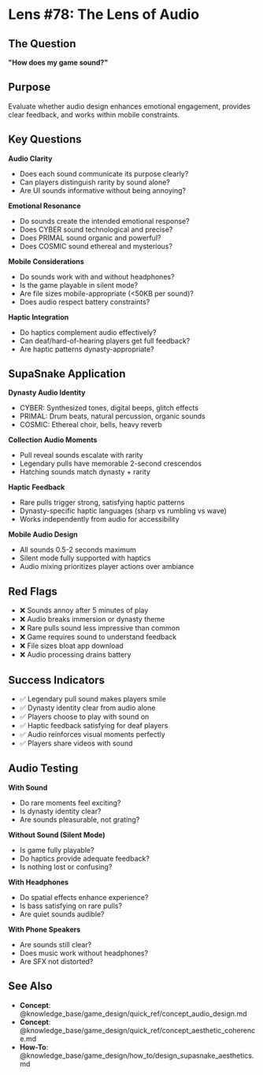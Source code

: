 # Lens #78: The Lens of Audio

## The Question

**"How does my game sound?"**

## Purpose

Evaluate whether audio design enhances emotional engagement, provides clear feedback, and works within mobile constraints.

## Key Questions

**Audio Clarity**
- Does each sound communicate its purpose clearly?
- Can players distinguish rarity by sound alone?
- Are UI sounds informative without being annoying?

**Emotional Resonance**
- Do sounds create the intended emotional response?
- Does CYBER sound technological and precise?
- Does PRIMAL sound organic and powerful?
- Does COSMIC sound ethereal and mysterious?

**Mobile Considerations**
- Do sounds work with and without headphones?
- Is the game playable in silent mode?
- Are file sizes mobile-appropriate (<50KB per sound)?
- Does audio respect battery constraints?

**Haptic Integration**
- Do haptics complement audio effectively?
- Can deaf/hard-of-hearing players get full feedback?
- Are haptic patterns dynasty-appropriate?

## SupaSnake Application

**Dynasty Audio Identity**
- CYBER: Synthesized tones, digital beeps, glitch effects
- PRIMAL: Drum beats, natural percussion, organic sounds
- COSMIC: Ethereal choir, bells, heavy reverb

**Collection Audio Moments**
- Pull reveal sounds escalate with rarity
- Legendary pulls have memorable 2-second crescendos
- Hatching sounds match dynasty + rarity

**Haptic Feedback**
- Rare pulls trigger strong, satisfying haptic patterns
- Dynasty-specific haptic languages (sharp vs rumbling vs wave)
- Works independently from audio for accessibility

**Mobile Audio Design**
- All sounds 0.5-2 seconds maximum
- Silent mode fully supported with haptics
- Audio mixing prioritizes player actions over ambiance

## Red Flags

- ❌ Sounds annoy after 5 minutes of play
- ❌ Audio breaks immersion or dynasty theme
- ❌ Rare pulls sound less impressive than common
- ❌ Game requires sound to understand feedback
- ❌ File sizes bloat app download
- ❌ Audio processing drains battery

## Success Indicators

- ✅ Legendary pull sound makes players smile
- ✅ Dynasty identity clear from audio alone
- ✅ Players choose to play with sound on
- ✅ Haptic feedback satisfying for deaf players
- ✅ Audio reinforces visual moments perfectly
- ✅ Players share videos with sound

## Audio Testing

**With Sound**
- Do rare moments feel exciting?
- Is dynasty identity clear?
- Are sounds pleasurable, not grating?

**Without Sound (Silent Mode)**
- Is game fully playable?
- Do haptics provide adequate feedback?
- Is nothing lost or confusing?

**With Headphones**
- Do spatial effects enhance experience?
- Is bass satisfying on rare pulls?
- Are quiet sounds audible?

**With Phone Speakers**
- Are sounds still clear?
- Does music work without headphones?
- Are SFX not distorted?

## See Also

- **Concept**: @knowledge_base/game_design/quick_ref/concept_audio_design.md
- **Concept**: @knowledge_base/game_design/quick_ref/concept_aesthetic_coherence.md
- **How-To**: @knowledge_base/game_design/how_to/design_supasnake_aesthetics.md
